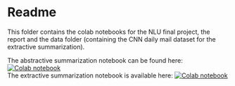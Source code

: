 # Readme
This folder contains the colab notebooks for the NLU final project, the report and the data folder (containing the CNN daily mail dataset for the extractive summarization).  

The abstractive summarization notebook can be found here: [![Colab notebook](https://colab.research.google.com/assets/colab-badge.svg)](https://colab.research.google.com/drive/138GJhtypQrVUlW7fFifpc2NxAMBo-Qor?usp=sharing)  
The extractive summarization notebook is available here: [![Colab notebook](https://colab.research.google.com/assets/colab-badge.svg)](https://colab.research.google.com/drive/1zpCE3TNAM_cXPXH6jffoBXAZ_vWA3NF5?usp=sharing)  
